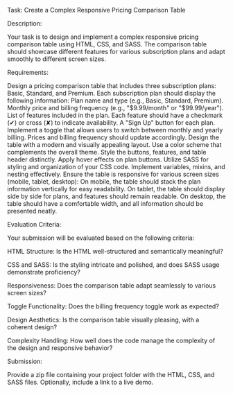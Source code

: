 Task: Create a Complex Responsive Pricing Comparison Table

Description:

Your task is to design and implement a complex responsive pricing comparison table using HTML, CSS, and SASS. The comparison table should showcase different features for various subscription plans and adapt smoothly to different screen sizes.

Requirements:

Design a pricing comparison table that includes three subscription plans: Basic, Standard, and Premium.
Each subscription plan should display the following information:
Plan name and type (e.g., Basic, Standard, Premium).
Monthly price and billing frequency (e.g., "$9.99/month" or "$99.99/year").
List of features included in the plan. Each feature should have a checkmark (✔) or cross (✘) to indicate availability.
A "Sign Up" button for each plan.
Implement a toggle that allows users to switch between monthly and yearly billing. Prices and billing frequency should update accordingly.
Design the table with a modern and visually appealing layout.
Use a color scheme that complements the overall theme.
Style the buttons, features, and table header distinctly.
Apply hover effects on plan buttons.
Utilize SASS for styling and organization of your CSS code. Implement variables, mixins, and nesting effectively.
Ensure the table is responsive for various screen sizes (mobile, tablet, desktop):
On mobile, the table should stack the plan information vertically for easy readability.
On tablet, the table should display side by side for plans, and features should remain readable.
On desktop, the table should have a comfortable width, and all information should be presented neatly.

Evaluation Criteria:

Your submission will be evaluated based on the following criteria:

HTML Structure: Is the HTML well-structured and semantically meaningful?

CSS and SASS: Is the styling intricate and polished, and does SASS usage demonstrate proficiency?

Responsiveness: Does the comparison table adapt seamlessly to various screen sizes?

Toggle Functionality: Does the billing frequency toggle work as expected?

Design Aesthetics: Is the comparison table visually pleasing, with a coherent design?

Complexity Handling: How well does the code manage the complexity of the design and responsive behavior?

Submission:

Provide a zip file containing your project folder with the HTML, CSS, and SASS files. Optionally, include a link to a live demo.

